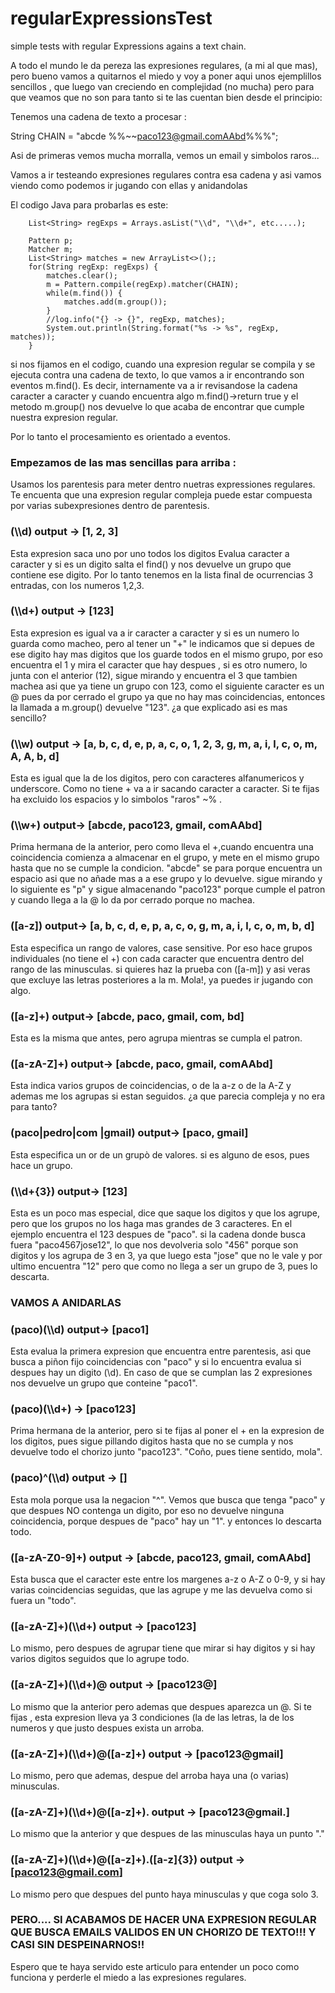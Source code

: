 # regularExpressionsTest
simple tests with regular Expressions agains a text chain.


A todo el mundo le da pereza las expresiones regulares, (a mi al que mas), pero bueno vamos a quitarnos el miedo y voy a poner aqui unos ejemplillos sencillos , que luego van creciendo en complejidad (no mucha) pero para que veamos que no son para tanto si te las cuentan bien desde el principio:


Tenemos una cadena de texto a procesar :


String CHAIN = "abcde  %%~~paco123@gmail.comAAbd%%%";


Asi de primeras vemos mucha morralla, vemos un email y simbolos raros...

Vamos a ir testeando expresiones regulares contra esa cadena y asi vamos viendo como podemos ir jugando con ellas y anidandolas

 

El codigo Java para probarlas  es este:

      

        List<String> regExps = Arrays.asList("\\d", "\\d+", etc.....);

        Pattern p;
        Matcher m;
        List<String> matches = new ArrayList<>();;
        for(String regExp: regExps) {
            matches.clear();
            m = Pattern.compile(regExp).matcher(CHAIN);
            while(m.find()) {
                matches.add(m.group());
            }
            //log.info("{} -> {}", regExp, matches);
            System.out.println(String.format("%s -> %s", regExp, matches));
        }


si nos fijamos en el codigo, cuando una expresion regular se compila y se ejecuta contra una cadena de texto, lo que vamos a ir encontrando son eventos m.find(). Es decir,  internamente va a ir revisandose la cadena caracter a caracter y cuando encuentra algo m.find()->return true y el metodo m.group() nos devuelve lo que acaba de encontrar que cumple nuestra expresion regular.

Por lo tanto el procesamiento es orientado a eventos.




### Empezamos de las mas sencillas para arriba :


Usamos los parentesis para meter dentro nuetras expressiones regulares. Te encuenta que una expresion regular compleja puede estar compuesta por varias subexpresiones dentro de parentesis.


### (\\\d)   output ->  [1, 2, 3]
Esta expresion saca uno por uno todos los digitos
Evalua caracter a caracter y si es un digito salta el find() y nos devuelve un grupo que contiene ese digito. Por lo tanto tenemos en la lista final de ocurrencias 3 entradas, con los numeros 1,2,3.


### (\\\d+) output -> [123]
Esta expresion es igual va a ir caracter a caracter y si es un numero lo guarda como macheo, pero al tener un "+" le indicamos que si depues de ese digito hay mas digitos que los guarde todos en el mismo grupo, por eso encuentra el 1 y mira el caracter que hay despues , si es otro numero, lo junta con el anterior (12), sigue mirando y encuentra el 3 que tambien machea asi que ya tiene un grupo con 123, como el siguiente caracter es un @ pues da por cerrado el grupo ya que no hay mas coincidencias, entonces la llamada a m.group() devuelve "123".  ¿a que explicado asi es mas sencillo?


### (\\\w) output -> [a, b, c, d, e, p, a, c, o, 1, 2, 3, g, m, a, i, l, c, o, m, A, A, b, d]
Esta es igual que la de los digitos, pero con caracteres alfanumericos y underscore. Como no tiene + va a ir sacando caracter a caracter. Si te fijas ha excluido los espacios y lo simbolos "raros" ~% .


### (\\\w+) output-> [abcde, paco123, gmail, comAAbd]
Prima hermana de la anterior, pero como lleva el +,cuando encuentra una coincidencia comienza a almacenar en el grupo, y mete en el mismo grupo hasta que no se cumple la condicion. "abcde" se para porque encuentra un espacio asi que no añade mas a a ese grupo y lo devuelve. sigue mirando y lo siguiente es "p" y sigue almacenando "paco123" porque cumple el patron y cuando llega a la @ lo da por cerrado porque no machea.
 

### ([a-z]) output-> [a, b, c, d, e, p, a, c, o, g, m, a, i, l, c, o, m, b, d]
Esta especifica un rango de valores, case sensitive. Por eso hace grupos individuales (no tiene el +) con cada caracter que encuentra dentro del rango de las minusculas. si quieres haz la prueba con ([a-m]) y asi veras que excluye las letras posteriores a la m. Mola!, ya puedes ir jugando con algo.
 

### ([a-z]+) output-> [abcde, paco, gmail, com, bd]
Esta es la misma que antes, pero agrupa mientras se cumpla el patron.
 

### ([a-zA-Z]+) output-> [abcde, paco, gmail, comAAbd]
Esta indica varios grupos de coincidencias, o de la a-z o de la A-Z y ademas me los agrupas si estan seguidos. ¿a que parecia compleja y no era para tanto?
 

### (paco|pedro|com |gmail) output-> [paco, gmail]
Esta especifica un or de un grupò de valores. si es alguno de esos, pues hace un grupo.


### (\\\d+{3}) output-> [123]
Esta es un poco mas especial, dice que saque los digitos y que los agrupe, pero que los grupos no los haga mas grandes de 3 caracteres. En el ejemplo encuentra el 123 despues de "paco". si la cadena donde busca fuera "paco4567jose12", lo que nos devolveria solo "456" porque son digitos y los agrupa de 3 en 3, ya que luego esta "jose" que no le vale y por ultimo encuentra "12" pero que como no llega a ser un grupo de 3, pues lo descarta.



### VAMOS A ANIDARLAS

 

### (paco)(\\\d) output-> [paco1]
Esta evalua la primera expresion que encuentra entre parentesis, asi que busca a piñon fijo coincidencias con "paco" y si lo encuentra evalua si despues hay un digito (\\d).  En caso de que se cumplan las 2 expresiones nos devuelve un grupo que conteine "paco1".


### (paco)(\\\d+) -> [paco123]
Prima hermana de la anterior, pero si te fijas al poner el + en la expresion de los digitos, pues sigue pillando digitos hasta que no se cumpla y nos devuelve todo el chorizo junto "paco123".   "Coño, pues tiene sentido, mola".
 

### (paco)^(\\\d) output -> []
Esta mola porque usa la negacion "^". Vemos que busca que tenga "paco" y que despues NO contenga un digito, por eso no devuelve ninguna coincidencia, porque despues de "paco" hay un "1". y entonces lo descarta todo.


### ([a-zA-Z0-9]+) output -> [abcde, paco123, gmail, comAAbd] 
Esta busca que el caracter este entre los margenes a-z o A-Z o 0-9, y si hay varias coincidencias seguidas, que las agrupe y me las devuelva como si fuera un "todo".
 

### ([a-zA-Z]+)(\\\d+) output -> [paco123]
Lo mismo, pero despues de agrupar tiene que mirar si hay digitos y si hay varios digitos seguidos que lo agrupe todo.


### ([a-zA-Z]+)(\\\d+)@ output -> [paco123@]
Lo mismo que la anterior pero ademas que despues aparezca un @.  Si te fijas , esta expresion lleva ya 3 condiciones (la de las letras, la de los numeros y que justo despues exista un arroba. 

### ([a-zA-Z]+)(\\\d+)@([a-z]+) output -> [paco123@gmail]
Lo mismo, pero que ademas, despue del arroba haya una (o varias) minusculas.


### ([a-zA-Z]+)(\\\d+)@([a-z]+). output -> [paco123@gmail.]
Lo mismo que la anterior y que despues de las minusculas haya un punto "."

### ([a-zA-Z]+)(\\\d+)@([a-z]+).([a-z]{3}) output -> [paco123@gmail.com]
Lo mismo pero que despues del punto haya minusculas y que coga solo 3.


### PERO.... SI ACABAMOS DE HACER UNA EXPRESION REGULAR QUE BUSCA EMAILS VALIDOS EN UN CHORIZO DE TEXTO!!!   Y CASI SIN DESPEINARNOS!!  


Espero que te haya servido este articulo para entender un poco como funciona y perderle el miedo a las expresiones regulares.


